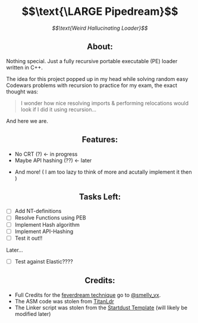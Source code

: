 <div align=center>
   <h1>$$\text{\LARGE Pipedream}$$</h1>
   <i><p>$$\text{Weird Hallucinating Loader}$$</p></i>
</div>

## $$\text{About:}$$

Nothing special. Just a fully recursive portable executable (PE) loader written in C++. 

The idea for this project popped up in my head while solving random easy Codewars 
problems with recursion to practice for my exam, the exact thought was:
>  I wonder how nice resolving imports & performing relocations would look if I did it using recursion...

And here we are.

## $$\text{Features:}$$
- No CRT (?) <- in progress
- Maybe API hashing (??) <- later
<!-- - Anti-Debugging using smelly_vx's `feverdream` technique (code runs only once machine is locked)-->
<!-- - Thread hidden from debugger-->
- And more! ( I am too lazy to think of more and acutally implement it then )

<!-- and also **MAYBE** (idk if it would be bad) use pipes and have 2 processes map one executable in memory-->
## $$\text{Tasks Left:}$$

- [ ] Add NT-definitions
- [ ] Resolve Functions using PEB
- [ ] Implement Hash algorithm
- [ ] Implement API-Hashing
- [ ] Test it out!!

Later...
- [ ] Test against Elastic????

## $$\text{Credits:}$$

- Full Credits for the [feverdream technique](https://vx-api.gitbook.io/vx-api/my-projects/fever-dream-code-executing-when-the-windows-machine-is-locked) go to [@smelly_vx](https://github.com/smellyvx).
- The ASM code was stolen from [TitanLdr](https://github.com/kyleavery/TitanLdr)
- The Linker script was stolen from the [Startdust Template](https://github.com/Cracked5pider/Stardust) (will likely be modified later)
